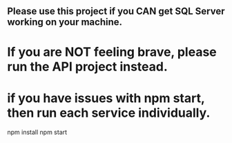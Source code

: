 ## Please use this project if you CAN get SQL Server working on your machine.
# If you are NOT feeling brave, please run the API project instead.
# if you have issues with npm start, then run each service individually.
npm install
npm start